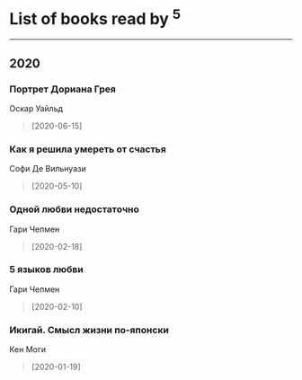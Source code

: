 # List of books read by [](https://plus.google.com/u/0/104731829794763834502/)<sup>5</sup>
---

## 2020

### Портрет Дориана Грея
Оскар Уайльд
> [2020-06-15] 


### Как я решила умереть от счастья
Софи Де Вильнуази
> [2020-05-10] 


### Одной любви недостаточно
Гари Чепмен
> [2020-02-18] 


### 5 языков любви
Гари Чепмен
> [2020-02-10] 


### Икигай. Смысл жизни по-японски
Кен Моги
> [2020-01-19] 



